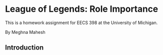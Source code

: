 # League of Legends: Role Importance
<p>This is a homework assignment for EECS 398 at the University of Michigan.<p>
<p>By Meghna Mahesh <meghnam@umich.edu></p>

<h2>Introduction</h2>